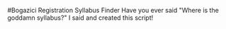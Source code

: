 #Bogazici Registration Syllabus Finder
Have you ever said "Where is the goddamn syllabus?" I said and created this script!
